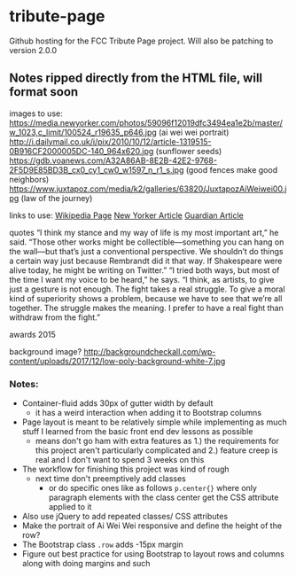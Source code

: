 # tribute-page
Github hosting for the FCC Tribute Page project. Will also be patching to version 2.0.0



## Notes ripped directly from the HTML file, will format soon

images to use:
https://media.newyorker.com/photos/59096f12019dfc3494ea1e2b/master/w_1023,c_limit/100524_r19635_p646.jpg (ai wei wei portrait)
http://i.dailymail.co.uk/i/pix/2010/10/12/article-1319515-0B916CF2000005DC-140_964x620.jpg (sunflower seeds)
https://gdb.voanews.com/A32A86AB-8E2B-42E2-9768-2F5D9E85BD3B_cx0_cy1_cw0_w1597_n_r1_s.jpg (good fences make good neighbors)
https://www.juxtapoz.com/media/k2/galleries/63820/JuxtapozAiWeiwei00.jpg (law of the journey)

links to use:
  <a href="https://en.wikipedia.org/wiki/Ai_Weiwei" target="_blank">Wikipedia Page</a>
  <a href="https://www.newyorker.com/magazine/2010/05/24/its-not-beautiful" target="_blank">New Yorker Article</a>
  <a href="https://www.theguardian.com/artanddesign/2018/mar/12/ai-weiwei-on-the-us-australia-refugee-deal-its-exactly-like-slave-trading target=_blank">Guardian Article</a>
  
quotes
“I think my stance and my way of life is my most important art,” he said. “Those other works might be collectible—something you can hang on the wall—but that’s just a conventional perspective. We shouldn’t do things a certain way just because Rembrandt did it that way. If Shakespeare were alive today, he might be writing on Twitter.”
“I tried both ways, but most of the time I want my voice to be heard,” he says. “I think, as artists, to give just a gesture is not enough. The fight takes a real struggle. To give a moral kind of superiority shows a problem, because we have to see that we’re all together. The struggle makes the meaning. I prefer to have a real fight than withdraw from the fight.”

awards
2015

background image?
http://backgroundcheckall.com/wp-content/uploads/2017/12/low-poly-background-white-7.jpg



### Notes:
- Container-fluid adds 30px of gutter width by default
  * it has a weird interaction when adding it to Bootstrap columns
- Page layout is meant to be relatively simple while implementing as much stuff I learned from the basic front end dev lessons as possible
  * means don't go ham with extra features as 1.) the requirements for this project aren't particularly complicated and 2.) feature creep is real and I don't want to spend 3 weeks on this
- The workflow for finishing this project was kind of rough
  * next time don't preemptively add classes
    - or do specific ones like as follows
	  `p.center{}` where only paragraph elements with the class center get the CSS attribute applied to it
- Also use jQuery to add repeated classes/ CSS attributes
- Make the portrait of Ai Wei Wei responsive and define the height of the row?
- The Bootstrap class `.row` adds -15px margin
- Figure out best practice for using Bootstrap to layout rows and columns along with doing margins and such

